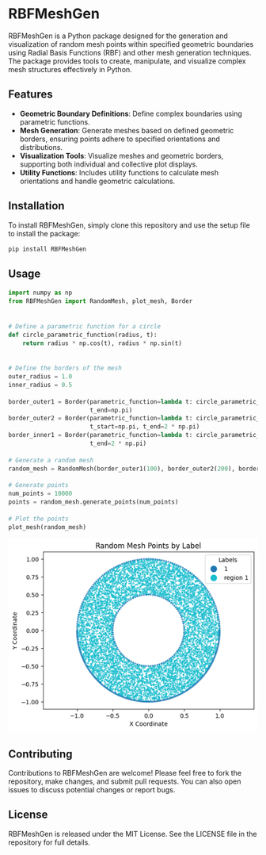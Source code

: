 # RBFMeshGen

RBFMeshGen is a Python package designed for the generation and visualization of random mesh points within specified geometric boundaries using Radial Basis Functions (RBF) and other mesh generation techniques. The package provides tools to create, manipulate, and visualize complex mesh structures effectively in Python.

## Features

- **Geometric Boundary Definitions**: Define complex boundaries using parametric functions.
- **Mesh Generation**: Generate meshes based on defined geometric borders, ensuring points adhere to specified orientations and distributions.
- **Visualization Tools**: Visualize meshes and geometric borders, supporting both individual and collective plot displays.
- **Utility Functions**: Includes utility functions to calculate mesh orientations and handle geometric calculations.

## Installation

To install RBFMeshGen, simply clone this repository and use the setup file to install the package:

```bash
pip install RBFMeshGen
```


## Usage

```python
import numpy as np
from RBFMeshGen import RandomMesh, plot_mesh, Border


# Define a parametric function for a circle
def circle_parametric_function(radius, t):
    return radius * np.cos(t), radius * np.sin(t)


# Define the borders of the mesh
outer_radius = 1.0
inner_radius = 0.5

border_outer1 = Border(parametric_function=lambda t: circle_parametric_function(outer_radius, t), label=1, t_start=0,
                       t_end=np.pi)
border_outer2 = Border(parametric_function=lambda t: circle_parametric_function(outer_radius, t), label=1,
                       t_start=np.pi, t_end=2 * np.pi)
border_inner1 = Border(parametric_function=lambda t: circle_parametric_function(inner_radius, t), label=1, t_start=0,
                       t_end=2 * np.pi)

# Generate a random mesh
random_mesh = RandomMesh(border_outer1(100), border_outer2(200), border_inner1(-100))

# Generate points
num_points = 10000
points = random_mesh.generate_points(num_points)

# Plot the points
plot_mesh(random_mesh)
```

![Output Mesh Visualization](docs/images/Example_1.png)

## Contributing

Contributions to RBFMeshGen are welcome! Please feel free to fork the repository, make changes, and submit pull requests. You can also open issues to discuss potential changes or report bugs.

## License
RBFMeshGen is released under the MIT License. See the LICENSE file in the repository for full details.


